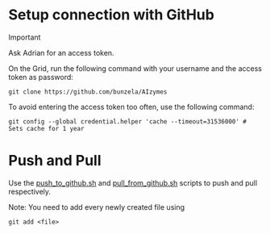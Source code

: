 # Setup connection with GitHub

> [!IMPORTANT]
> Ask Adrian for an access token.

On the Grid, run the following command with your username and the access token as password:
```
git clone https://github.com/bunzela/AIzymes
```

To avoid entering the access token too often, use the following command:
```
git config --global credential.helper 'cache --timeout=31536000' # Sets cache for 1 year
```

# Push and Pull
Use the [push_to_github.sh](https://github.com/bunzela/AIzymes/blob/main/push_to_github.sh) and [pull_from_github.sh](https://github.com/bunzela/AIzymes/blob/main/pull_from_github.sh) scripts to push and pull respectively.

Note: You need to add every newly created file using
```
git add <file>
```

